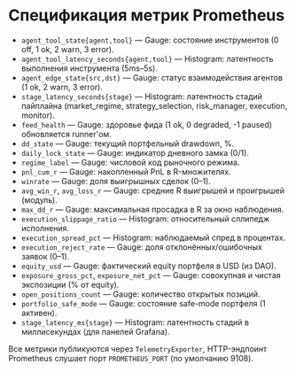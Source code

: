 ﻿# Спецификация метрик Prometheus

- `agent_tool_state{agent,tool}` — Gauge: состояние инструментов (0 off, 1 ok, 2 warn, 3 error).
- `agent_tool_latency_seconds{agent,tool}` — Histogram: латентность выполнения инструмента (5ms–5s).
- `agent_edge_state{src,dst}` — Gauge: статус взаимодействия агентов (1 ok, 2 warn, 3 error).
- `stage_latency_seconds{stage}` — Histogram: латентность стадий пайплайна (market_regime, strategy_selection, risk_manager, execution, monitor).
- `feed_health` — Gauge: здоровье фида (1 ok, 0 degraded, -1 paused) обновляется runner'ом.
- `dd_state` — Gauge: текущий портфельный drawdown, %.
- `daily_lock_state` — Gauge: индикатор дневного замка (0/1).
- `regime_label` — Gauge: числовой код рыночного режима.
- `pnl_cum_r` — Gauge: накопленный PnL в R-множителях.
- `winrate` — Gauge: доля выигрышных сделок (0–1).
- `avg_win_r`, `avg_loss_r` — Gauge: средние R выигрышей и проигрышей (модуль).
- `max_dd_r` — Gauge: максимальная просадка в R за окно наблюдения.
- `execution_slippage_ratio` — Histogram: относительный сллипедж исполнения.
- `execution_spread_pct` — Histogram: наблюдаемый спред в процентах.
- `execution_reject_rate` — Gauge: доля отклонённых/ошибочных заявок (0–1).
- `equity_usd` — Gauge: фактический equity портфеля в USD (из DAO).
- `exposure_gross_pct`, `exposure_net_pct` — Gauge: совокупная и чистая экспозиции (% от equity).
- `open_positions_count` — Gauge: количество открытых позиций.
- `portfolio_safe_mode` — Gauge: состояние safe-mode портфеля (1 активен).
- `stage_latency_ms{stage}` — Histogram: латентность стадий в миллисекундах (для панелей Grafana).

Все метрики публикуются через `TelemetryExporter`, HTTP-эндпоинт Prometheus слушает порт `PROMETHEUS_PORT` (по умолчанию 9108).
